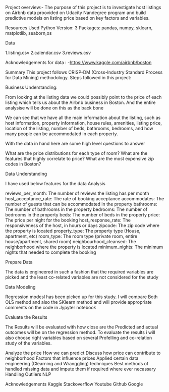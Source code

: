 Project overview:-
The purpose of this project is to investigate host listings on Airbnb data proovided on Udacity Nandegree program and build predictive models on listing price based on key factors and variables.


Resources Used
Python Version: 3
Packages: pandas, numpy, sklearn, matplotlib, seaborn,os


Data

1.listing.csv
2.calendar.csv
3.reviews.csv

Acknowledgements for data : -https://www.kaggle.com/airbnb/boston

Summary
This project follows CRISP-DM (Cross-Industry Standard Process for Data Mining) methodology. Steps followed in this project:

Business Understanding: 

From looking at the listing data we could possibly point to the price of each listing which tells us about the Airbnb business in Boston. And the entire analysise will be done on this as the back bone

We can see that we have all the main information about the listing, such as host information, property information, house rules, amenities, listing price, location of the listing, number of beds, bathrooms, bedrooms, and how many people can be accommodated in each property.

With the data in hand here are some high level questions to answer 

What are the price distributions for each type of room?
What are the features that highly correlate to price?
What are the most expensive zip codes in Boston?


Data Understanding

I have used below features for the data Analysis 

reviews_per_month: The number of reviews the listing has per month
host_acceptance_rate: The rate of booking acceptance
accommodates: The number of guests that can be accommodated in the property
bathrooms: The number of bathrooms in the property
bedrooms: The number of bedrooms in the property
beds: The number of beds in the property
price: The price per night for the booking
host_response_rate: The responsiveness of the host, in hours or days
zipcode: The zip code where the property is located
property_type: The property type (House, apartment, etc)
room_type: The room type (private room, entire house/apartment, shared room)
neighbourhood_cleansed: The neighborhood where the property is located
minimum_nights: The minimum nights that needed to complete the booking


Prepare Data

The data is engineered in such a fashion that the required variables are picked and the least co-related variables are not considered for the study 


Data Modeling

Regression modesl has been picked up for this study. I will compare Both OLS method and also the SKlearn method and will provide appropriate comments on the code in Jypyter notebook 

Evaluate the Results

The Results will be evaluated with how close are the Predicted and actual outcomes will be on the regression method. To evaluate the results i will also choose right variables based on several Profelling and co-relation study of the variables. 


Analyze the price
How we can predict
Discuss how price can contribute to neighborhood
Factors that influence prices
Applied certain data engineering (Clearning and Wranggling) techniques
Best methods of handled missing data and impute them if required where ever necassary
Handling Outliers 
NLP


Acknowledgements
Kaggle
Stackoverflow
Youtube
Github
Google

